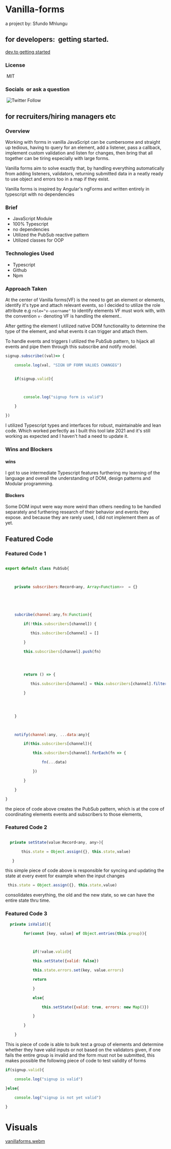 # Vanilla-forms

a project by: Sfundo Mhlungu

  
## for developers:  getting started.

  

[dev.to getting started](https://dev.to/sfundomhlungu/handle-forms-like-a-boss-reactive-forms-in-vanilla-javascript-4930)

  

### License

 MIT

  
  

### Socials  or ask a question

 ![Twitter Follow](https://img.shields.io/twitter/follow/MhlunguSfundo?style=social)

  
  
## for recruiters/hiring managers etc

  

### Overview

  

Working with forms in vanilla JavaScript can be cumbersome and straight up tedious, having to query for an element, add a listener, pass a callback, implement custom validation and listen for changes, then bring that all together can be tiring especially with large forms.

Vanilla forms aim to solve exactly that, by handling everything automatically from adding listeners, validators, returning submitted data in a neatly ready to use object and errors too in a map if they exist.

Vanilla forms is inspired by Angular's ngForms and written entirely in typescript with no dependencies

### Brief
- JavaScript Module 
- 100% Typescript 
- no dependencies 
- Utilized the PubSub reactive pattern 
- Utilized classes for OOP

### Technologies Used

- Typescript 
- Github 
- Npm 

### Approach Taken

At the center of Vanilla forms(VF) is the need to get an element or elements, identify it's type and attach relevant events, so I decided to utilize the role attribute e.g `role="v-username"` to identify elements VF must work with, with the convention `v-`  denoting VF is handling the element..

After getting the element I utilized native DOM functionality to determine the type of the element, and what events it can trigger and attach them.

To handle events and triggers I utilized the PubSub pattern, to hijack all events and pipe them through this subscribe and notify model.

```js
signup.subscribe((val)=> {

    console.log(val, "SIGN UP FORM VALUES CHANGEG")


    if(signup.valid){

  

        console.log("signup form is valid")

    }

})
```


I utilized Typescript types and interfaces for robust, maintainable and lean code. Which worked perfectly as I built this tool late 2021 and it's still working as expected and I haven't had a need to update it.


### Wins and Blockers

#### wins
I got to use intermediate Typescript features furthering my learning of the language and overall the understanding of DOM, design patterns and Modular programming.

#### Blockers 

Some DOM input were way more weird  than others needing to be handled separately and furthering research of their behavior and events they expose. and because they are rarely used, I did not implement them as of yet.


## Featured Code

### Featured Code 1

```js

export default class PubSub{

  

    private subscribers:Record<any, Array<Function>>  = {}

  
  
  

    subcribe(channel:any,fn:Function){

        if(!this.subscribers[channel]) {

           this.subscribers[channel] = []

        }

        this.subscribers[channel].push(fn)

  
  

        return () => {

           this.subscribers[channel] = this.subscribers[channel].filter(sfn => sfn != fn)

        }

  
  

    }

  

    notify(channel:any, ...data:any){

        if(this.subscribers[channel]){

            this.subscribers[channel].forEach(fn => {

                fn(...data)

            })

        }

    }

}
```

the piece of code above creates the PubSub pattern, which is at the core of coordinating elements events and subscribers to those elements,

### Featured Code 2

```js

  private setState(value:Record<any, any>){

       this.state = Object.assign({}, this.state,value)

   }
```

this simple piece of code above is responsible for syncing and updating the state at every event for example when the input changes

```js
 this.state = Object.assign({}, this.state,value)

```
consolidates everything, the old and the new state, so we can have the entire state thru time.

### Featured Code 3

```js
  private isValid(){

        for(const [key, value] of Object.entries(this.group)){

           

            if(!value.valid){

            this.setState({valid: false})

            this.state.errors.set(key, value.errors)

            return

            }

            else{

                this.setState({valid: true, errors: new Map()})

            }

        }

    }
```

This is piece of code is able to bulk test a group of elements and determine whether they have valid inputs or not based on the validators given, if one fails the entire group is invalid and the form must not be submitted, this makes possible the following piece of code to test validity of forms

```js
if(signup.valid){

    console.log("signup is valid")

}else{

    console.log("signup is not yet valid")

}
```

  

# Visuals

[vanillaforms.webm](https://user-images.githubusercontent.com/62028311/197367256-ee3df5f2-ca45-4023-a6ce-551f554a66ab.webm)
